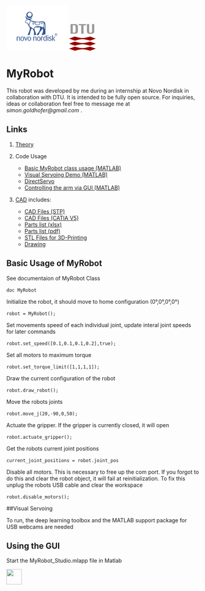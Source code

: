 <p float="left">
  <img src="https://github.com/MonsisGit/MyRobot/blob/master/doc/images/novo.png" width="160" height="120" />
  <img src="https://github.com/MonsisGit/MyRobot/blob/master/doc/images/dtu.png" width="70" height="70" /> 
</p>

# MyRobot
This robot was developed by me during an internship at Novo Nordisk in collaboration with DTU. It is intended to be fully open source. For inquiries, ideas or collaboration feel free to message me at _simon.goldhofer@gmail.com_ .

## Links

1. [Theory](https://github.com/MonsisGit/MyRobot/blob/master/doc/theory.md)
2. Code Usage 
    - [Basic MyRobot class usage (MATLAB)](https://github.com/MonsisGit/MyRobot/blob/master/README.md#Basic-Usage-of-MyRobot)
    - [Visual Servoing Demo (MATLAB)](https://github.com/MonsisGit/MyRobot/blob/master/README.md#Visual-Servoing)
    - [DirectServo](https://github.com/MonsisGit/MyRobot/blob/master/doc/DirectServo.md)
    - [Controlling the arm via GUI (MATLAB)](https://github.com/MonsisGit/MyRobot/blob/master/README.md#Using-the-GUI)

3. [CAD](https://github.com/MonsisGit/MyRobot/blob/master/CAD/) includes:
    - [CAD Files (STP)](https://github.com/MonsisGit/MyRobot/blob/master/CAD/Robot_Arm_stp.zip)
    - [CAD Files (CATIA V5)](https://github.com/MonsisGit/MyRobot/blob/master/CAD/CATIA%20V5.zip)
    - [Parts list (xlsx)](https://github.com/MonsisGit/MyRobot/blob/master/CAD/parts_list.xlsx)
    - [Parts list (pdf)](https://github.com/MonsisGit/MyRobot/blob/master/CAD/parts_list.pdf)
    - [STL Files for 3D-Printing](https://github.com/MonsisGit/MyRobot/blob/master/CAD/stls_to_print.zip)
    - [Drawing](https://github.com/MonsisGit/MyRobot/blob/master/CAD/overview_drawing.pdf)

## Basic Usage of MyRobot
See documentaion of MyRobot Class
```
doc MyRobot
```

Initialize the robot, it should move to home configuration (0°,0°,0°,0°)
```
robot = MyRobot();
```

Set movements speed of each individual joint, update interal joint speeds for later commands
```
robot.set_speed([0.1,0.1,0.1,0.2],true);
```

Set all motors to maximum torque
```
robot.set_torque_limit([1,1,1,1]);
```

Draw the current configuration of the robot
```
robot.draw_robot();
```

Move the robots joints
```
robot.move_j(20,-90,0,50);
```

Actuate the gripper. If the gripper is currently closed, it will open
```
robot.actuate_gripper();
```

Get the robots current joint positions
```
current_joint_positions = robot.joint_pos
```

Disable all motors. This is necessary to free up the com port. If you forgot to do this and clear the robot object, it will fail at reinitialization. To fix this unplug the robots USB cable and clear the workspace
```
robot.disable_motors();
```
##Visual Servoing

To run, the deep learning toolbox and the MATLAB support package for USB webcams are needed


## Using the GUI

Start the MyRobot_Studio.mlapp file in Matlab

<img src="https://media.giphy.com/media/SqHr7QHvoKA8Fz5jO6/giphy.gif" width="40" height="40" />

